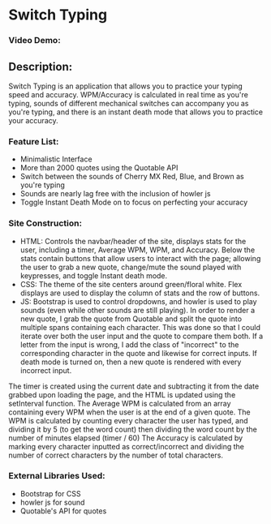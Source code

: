# Switch Typing

### Video Demo: 

## Description:

Switch Typing is an application that allows you to practice your typing speed and accuracy. WPM/Accuracy is calculated in real time as you're typing, sounds of different mechanical switches can accompany you as you're typing, and there is an instant death mode that allows you to practice your accuracy.

### Feature List:

- Minimalistic Interface
- More than 2000 quotes using the Quotable API
- Switch between the sounds of Cherry MX Red, Blue, and Brown as you're typing
- Sounds are nearly lag free with the inclusion of howler js
- Toggle Instant Death Mode on to focus on perfecting your accuracy

### Site Construction:

- HTML: Controls the navbar/header of the site, displays stats for the user, including a timer, Average WPM, WPM, and Accuracy. Below the stats contain buttons that allow users to interact with the page; allowing the user to grab a new quote, change/mute the sound played with keypresses, and toggle Instant death mode.
- CSS: The theme of the site centers around green/floral white. Flex displays are used to display the column of stats and the row of buttons.
- JS: Bootstrap is used to control dropdowns, and howler is used to play sounds (even while other sounds are still playing). In order to render a new quote, I grab the quote from Quotable and split the quote into multiple spans containing each character. This was done so that I could iterate over both the user input and the quote to compare them both. If a letter from the input is wrong, I add the class of "incorrect" to the corresponding character in the quote and likewise for correct inputs. If death mode is turned on, then a new quote is rendered with every incorrect input.

The timer is created using the current date and subtracting it from the date grabbed upon loading the page, and the HTML is updated using the setInterval function. 
The Average WPM is calculated from an array containing every WPM when the user is at the end of a given quote. The WPM is calculated by counting every character the user has typed, and dividing it by 5 (to get the word count) then dividing the word count by the number of minutes elapsed (timer / 60)
The Accuracy is calculated by marking every character inputted as correct/incorrect and dividing the number of correct characters by the number of total characters.

### External Libraries Used:

- Bootstrap for CSS
- howler js for sound
- Quotable's API for quotes
